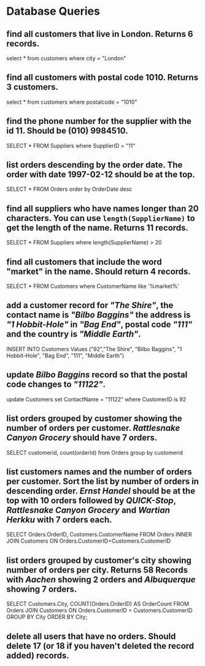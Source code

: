 # Database Queries

## find all customers that live in London. Returns 6 records.

  select * from customers where city = "London"

## find all customers with postal code 1010. Returns 3 customers.

  select * from customers where postalcode = "1010"

## find the phone number for the supplier with the id 11. Should be (010) 9984510.

  SELECT * FROM Suppliers where SupplierID = "11" 

## list orders descending by the order date. The order with date 1997-02-12 should be at the top.

  SELECT * FROM Orders order by OrderDate desc

## find all suppliers who have names longer than 20 characters. You can use `length(SupplierName)` to get the length of the name. Returns 11 records.

  SELECT * FROM Suppliers where length(SupplierName) > 20

## find all customers that include the word "market" in the name. Should return 4 records.

  SELECT * FROM Customers where CustomerName like '%market%'

## add a customer record for _"The Shire"_, the contact name is _"Bilbo Baggins"_ the address is _"1 Hobbit-Hole"_ in _"Bag End"_, postal code _"111"_ and the country is _"Middle Earth"_.

  INSERT INTO Customers
  Values ("92","The Shire", "Bilbo Baggins", "1 Hobbit-Hole", "Bag End", "111", "Middle Earth")

## update _Bilbo Baggins_ record so that the postal code changes to _"11122"_.

  update Customers
  set ContactName = "11122"
  where CustomerID is 92

## list orders grouped by customer showing the number of orders per customer. _Rattlesnake Canyon Grocery_ should have 7 orders.

  SELECT customerid, count(orderId) from Orders group by customerid

## list customers names and the number of orders per customer. Sort the list by number of orders in descending order. _Ernst Handel_ should be at the top with 10 orders followed by _QUICK-Stop_, _Rattlesnake Canyon Grocery_ and _Wartian Herkku_ with 7 orders each.

  SELECT Orders.OrderID, Customers.CustomerName
  FROM Orders
  INNER JOIN Customers ON Orders.CustomerID=Customers.CustomerID

## list orders grouped by customer's city showing number of orders per city. Returns 58 Records with _Aachen_ showing 2 orders and _Albuquerque_ showing 7 orders.

  SELECT Customers.City, COUNT(Orders.OrderID) AS OrderCount 
  FROM Orders 
  JOIN Customers ON Orders.CustomerID = Customers.CustomerID GROUP BY City ORDER BY City;

## delete all users that have no orders. Should delete 17 (or 18 if you haven't deleted the record added) records.
